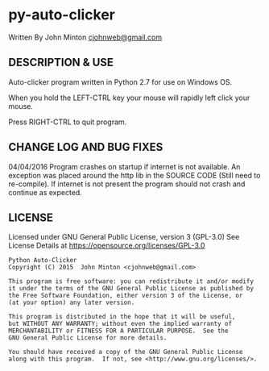 # py-auto-clicker

Written By John Minton <cjohnweb@gmail.com>

## DESCRIPTION & USE

Auto-clicker program written in Python 2.7 for use on Windows OS.

When you hold the LEFT-CTRL key your mouse will rapidly left click your mouse.

Press RIGHT-CTRL to quit program.

## CHANGE LOG AND BUG FIXES

04/04/2016 Program crashes on startup if internet is not available. An exception was 
	placed around the http lib in the SOURCE CODE (Still need to re-compile). If
	internet is not present the program should not crash and continue as expected.

## LICENSE

Licensed under GNU General Public License, version 3 (GPL-3.0)
See License Details at https://opensource.org/licenses/GPL-3.0

    Python Auto-Clicker
    Copyright (C) 2015  John Minton <cjohnweb@gmail.com>

    This program is free software: you can redistribute it and/or modify
    it under the terms of the GNU General Public License as published by
    the Free Software Foundation, either version 3 of the License, or
    (at your option) any later version.

    This program is distributed in the hope that it will be useful,
    but WITHOUT ANY WARRANTY; without even the implied warranty of
    MERCHANTABILITY or FITNESS FOR A PARTICULAR PURPOSE.  See the
    GNU General Public License for more details.

    You should have received a copy of the GNU General Public License
    along with this program.  If not, see <http://www.gnu.org/licenses/>.
